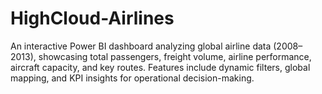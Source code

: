 # HighCloud-Airlines
An interactive Power BI dashboard analyzing global airline data (2008–2013), showcasing total passengers, freight volume, airline performance, aircraft capacity, and key routes. Features include dynamic filters, global mapping, and KPI insights for operational decision-making.
